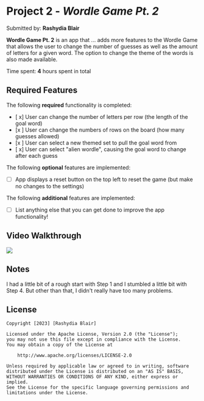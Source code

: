 # Project 2 - *Wordle Game Pt. 2*

Submitted by: **Rashydia Blair**

**Wordle Game Pt. 2** is an app that ... adds more features to the Wordle Game that allows the user to change the number of guesses as well as the amount of letters for a given word. The option to change the theme of the words is also made available. 

Time spent: **4** hours spent in total

## Required Features

The following **required** functionality is completed:

- [ x] User can change the number of letters per row (the length of the goal word)
- [x ] User can change the numbers of rows on the board (how many guesses allowed)
- [x ] User can select a new themed set to pull the goal word from
- [ x] User can select "alien wordle", causing the goal word to change after each guess


The following **optional** features are implemented:

- [ ] App displays a reset button on the top left to reset the game (but make no changes to the settings)

The following **additional** features are implemented:

- [ ] List anything else that you can get done to improve the app functionality!

## Video Walkthrough

<div>
    <a href="https://www.loom.com/share/bbc5598ce8d940dabe47760ff4b37c9a">
    </a>
    <a href="https://www.loom.com/share/bbc5598ce8d940dabe47760ff4b37c9a">
      <img style="max-width:300px;" src="https://cdn.loom.com/sessions/thumbnails/bbc5598ce8d940dabe47760ff4b37c9a-with-play.gif">
    </a>
  </div>

## Notes

I had a little bit of a rough start with Step 1 and I stumbled a little bit with Step 4. But other than that, I didn't really have too many problems. 


## License

    Copyright [2023] [Rashydia Blair]

    Licensed under the Apache License, Version 2.0 (the "License");
    you may not use this file except in compliance with the License.
    You may obtain a copy of the License at

        http://www.apache.org/licenses/LICENSE-2.0

    Unless required by applicable law or agreed to in writing, software
    distributed under the License is distributed on an "AS IS" BASIS,
    WITHOUT WARRANTIES OR CONDITIONS OF ANY KIND, either express or implied.
    See the License for the specific language governing permissions and
    limitations under the License.
